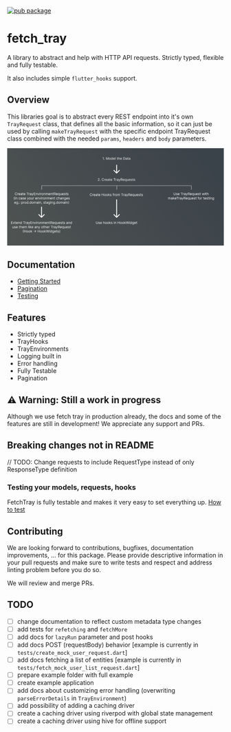 [![pub package](https://img.shields.io/pub/v/fetch_tray.svg)](https://pub.dev/packages/fetch_tray)

# fetch_tray

A library to abstract and help with HTTP API requests.
Strictly typed, flexible and fully testable.

It also includes simple `flutter_hooks` support.

## Overview

This libraries goal is to abstract every REST endpoint into it's own `TrayRequest` class, that defines all the basic information, so it can just be used by calling `makeTrayRequest` with the specific endpoint TrayRequest class combined with the needed `params`, `headers` and `body` parameters.

![How it works](./doc/assets/fetch_tray_workflow.png)

## Documentation

- [Getting Started](./doc/advanced/getting_started.md)
- [Pagination](./doc/advanced/pagination.mdd)
- [Testing](./doc/advanced/testing.md)

## Features

- Strictly typed
- TrayHooks
- TrayEnvironments
- Logging built in
- Error handling
- Fully Testable
- Pagination
<!-- - Caching -->

## ⚠ Warning: Still a work in progress

Although we use fetch tray in production already, the docs and some of the features are still in development!
We appreciate any support and PRs.

## Breaking changes not in README

// TODO: Change requests to include RequestType instead of only ResponseType definition

### Testing your models, requests, hooks

FetchTray is fully testable and makes it very easy to set everything up.
[How to test](./doc/advanced/testing.md)

## Contributing

We are looking forward to contributions, bugfixes, documentation improvements, ... for this package.
Please provide descriptive information in your pull requests and make sure to write tests and respect and address linting problem before you do so.

We will review and merge PRs.

## TODO

- [ ] change documentation to reflect custom metadata type changes
- [ ] add tests for `refetching` and `fetchMore`
- [ ] add docs for `lazyRun` parameter and post hooks
- [ ] add docs POST (requestBody) behavior [example is currently in `tests/create_mock_user_request.dart`]
- [ ] add docs fetching a list of entities [example is currently in `tests/fetch_mock_user_list_request.dart`]
- [ ] prepare example folder with full example
- [ ] create example application
- [ ] add docs about customizing error handling (overwriting `parseErrorDetails` in `TrayEnvironment`)
- [ ] add possibility of adding a caching driver
- [ ] create a caching driver using riverpod with global state management
- [ ] create a caching driver using hive for offline support
